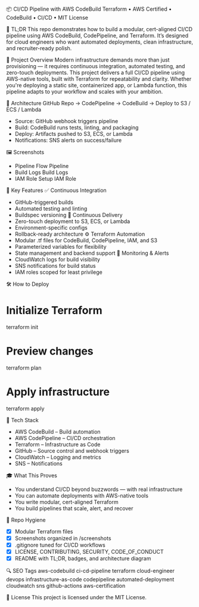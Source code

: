 📦 CI/CD Pipeline with AWS CodeBuild
Terraform • AWS Certified • CodeBuild • CI/CD • MIT License

🧠 TL;DR
This repo demonstrates how to build a modular, cert-aligned CI/CD pipeline using AWS CodeBuild, CodePipeline, and Terraform. It’s designed for cloud engineers who want automated deployments, clean infrastructure, and recruiter-ready polish.


📍 Project Overview
Modern infrastructure demands more than just provisioning — it requires continuous integration, automated testing, and zero-touch deployments. This project delivers a full CI/CD pipeline using AWS-native tools, built with Terraform for repeatability and clarity.
Whether you're deploying a static site, containerized app, or Lambda function, this pipeline adapts to your workflow and scales with your ambition.

🧱 Architecture
GitHub Repo → CodePipeline → CodeBuild → Deploy to S3 / ECS / Lambda
- Source: GitHub webhook triggers pipeline
- Build: CodeBuild runs tests, linting, and packaging
- Deploy: Artifacts pushed to S3, ECS, or Lambda
- Notifications: SNS alerts on success/failure

🖼️ Screenshots
- Pipeline Flow
Pipeline
- Build Logs
Build Logs
- IAM Role Setup
IAM Role

🔑 Key Features
✅ Continuous Integration
- GitHub-triggered builds
- Automated testing and linting
- Buildspec versioning
🚀 Continuous Delivery
- Zero-touch deployment to S3, ECS, or Lambda
- Environment-specific configs
- Rollback-ready architecture
⚙️ Terraform Automation
- Modular .tf files for CodeBuild, CodePipeline, IAM, and S3
- Parameterized variables for flexibility
- State management and backend support
📡 Monitoring & Alerts
- CloudWatch logs for build visibility
- SNS notifications for build status
- IAM roles scoped for least privilege

🛠️ How to Deploy
# Initialize Terraform
terraform init

# Preview changes
terraform plan

# Apply infrastructure
terraform apply


🧪 Tech Stack
- AWS CodeBuild – Build automation
- AWS CodePipeline – CI/CD orchestration
- Terraform – Infrastructure as Code
- GitHub – Source control and webhook triggers
- CloudWatch – Logging and metrics
- SNS – Notifications

🎓 What This Proves
- You understand CI/CD beyond buzzwords — with real infrastructure
- You can automate deployments with AWS-native tools
- You write modular, cert-aligned Terraform
- You build pipelines that scale, alert, and recover

🧼 Repo Hygiene
- [x] Modular Terraform files
- [x] Screenshots organized in /screenshots
- [x] .gitignore tuned for CI/CD workflows
- [x] LICENSE, CONTRIBUTING, SECURITY, CODE_OF_CONDUCT
- [x] README with TL;DR, badges, and architecture diagram

🔍 SEO Tags
aws-codebuild ci-cd-pipeline terraform cloud-engineer devops infrastructure-as-code codepipeline automated-deployment cloudwatch sns github-actions aws-certification

📄 License
This project is licensed under the MIT License.
